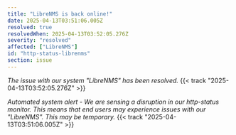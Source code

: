 ```yaml
---
title: "LibreNMS is back online!"
date: 2025-04-13T03:51:06.005Z
resolved: true
resolvedWhen: 2025-04-13T03:52:05.276Z
severity: "resolved"
affected: ["LibreNMS"]
id: "http-status-librenms"
section: issue
---
```


*The issue with our system "LibreNMS" has been resolved.* {{< track "2025-04-13T03:52:05.276Z" >}}

**Automated system alert* - We are sensing a disruption in our http-status monitor. This means that end users may experience issues with our "LibreNMS". This may be temporary.* {{< track "2025-04-13T03:51:06.005Z" >}}

